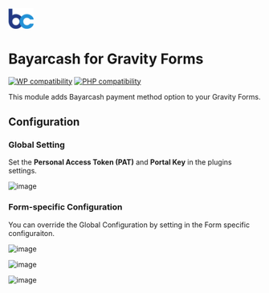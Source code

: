 <img src="./assets/logo.svg" alt="drawing" width="50"/>

# Bayarcash for Gravity Forms
[![WP compatibility](https://plugintests.com/plugins/wporg/bayarcash-wc/wp-badge.svg)](https://plugintests.com/plugins/wporg/bayarcash-wc/latest)
[![PHP compatibility](https://plugintests.com/plugins/wporg/bayarcash-wc/php-badge.svg)](https://plugintests.com/plugins/wporg/bayarcash-wc/latest)

This module adds Bayarcash payment method option to your Gravity Forms.


## Configuration

### Global Setting

Set the **Personal Access Token (PAT)** and **Portal Key** in the plugins settings.

![image](https://github.com/khairulimran-97/bayarcash-gravityforms/assets/105085586/f2f534dc-f3ec-4a66-b6c2-6c225ff6a429)


### Form-specific Configuration

You can override the Global Configuration by setting in the Form specific configuraiton.

![image](https://github.com/khairulimran-97/bayarcash-gravityforms/assets/105085586/9620931d-b8e1-4a5a-8b6c-db9271638056)


![image](https://github.com/khairulimran-97/bayarcash-gravityforms/assets/105085586/a8929678-82b2-4e1c-9160-7a7b6715f83d)

![image](https://github.com/khairulimran-97/bayarcash-gravityforms/assets/105085586/7d55ecf0-602e-433e-b89d-733749d9cbe0)

